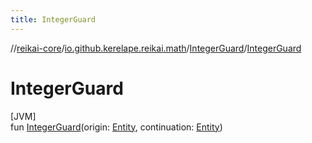 ```yaml
---
title: IntegerGuard
---
```

//[reikai-core](../../../index.html)/[io.github.kerelape.reikai.math](../index.html)/[IntegerGuard](index.html)/[IntegerGuard](-integer-guard.html)



# IntegerGuard



[JVM]\
fun [IntegerGuard](-integer-guard.html)(origin: [Entity](../../io.github.kerelape.reikai/-entity/index.html), continuation: [Entity](../../io.github.kerelape.reikai/-entity/index.html))





